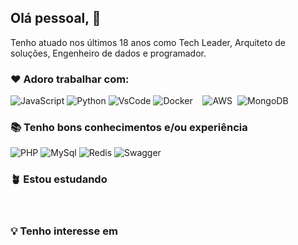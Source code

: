 ## Olá pessoal, :wave:

Tenho atuado nos últimos 18 anos como Tech Leader, Arquiteto de soluções, Engenheiro de dados e programador.

### :heart: Adoro trabalhar com:

<div display="flex">
  <img src="https://img.shields.io/badge/JavaScript-323330?style=for-the-badge&logo=javascript&logoColor=F7DF1E" alt="JavaScript"/>
  <img src="https://img.shields.io/badge/Python-FFD43B?style=for-the-badge&logo=python&logoColor=blue" alt="Python"/>
  <img src="https://img.shields.io/badge/VSCode-0078D4?style=for-the-badge&logo=visual%20studio%20code&logoColor=white" alt="VsCode"/>
  <img src="https://img.shields.io/badge/Docker-2CA5E0?style=for-the-badge&logo=docker&logoColor=white" alt="Docker"/>
  <img src="https://img.shields.io/badge/mac%20os-000000?style=for-the-badge&logo=apple&logoColor=white" alt=""/>
  <img src="https://img.shields.io/badge/Node.js-339933?style=for-the-badge&logo=nodedotjs&logoColor=white" alt=""/>
  <img src="https://img.shields.io/badge/Vue.js-35495E?style=for-the-badge&logo=vuedotjs&logoColor=4FC08D" alt=""/>
  <img src="https://img.shields.io/badge/Amazon_AWS-FF9900?style=for-the-badge&logo=amazonaws&logoColor=white" alt="AWS"/>
  <img src="https://img.shields.io/badge/Apache_Spark-FFFFFF?style=for-the-badge&logo=apachespark&logoColor=#E35A16" alt=""/>
  <img src="https://img.shields.io/badge/MongoDB-4EA94B?style=for-the-badge&logo=mongodb&logoColor=white" alt="MongoDB"/>  
</div>



### :books: Tenho bons conhecimentos e/ou experiência

<div display="flex">
  <img src="https://img.shields.io/badge/PHP-777BB4?style=for-the-badge&logo=php&logoColor=white" alt="PHP"/>
  <img src="https://img.shields.io/badge/MySQL-005C84?style=for-the-badge&logo=mysql&logoColor=white" alt="MySql"/>
  <img src="https://img.shields.io/badge/redis-%23DD0031.svg?&style=for-the-badge&logo=redis&logoColor=white" alt="Redis"/>
  <img src="https://img.shields.io/badge/Swagger-85EA2D?style=for-the-badge&logo=Swagger&logoColor=white" alt="Swagger"/>
  <img src="https://img.shields.io/badge/Wordpress-21759B?style=for-the-badge&logo=wordpress&logoColor=white" alt=""/>
  <img src="https://img.shields.io/badge/Digital_Ocean-0080FF?style=for-the-badge&logo=DigitalOcean&logoColor=white" alt=""/>
  <img src="https://img.shields.io/badge/rabbitmq-%23FF6600.svg?&style=for-the-badge&logo=rabbitmq&logoColor=white" alt=""/>
  <img src="https://img.shields.io/badge/Apache_Kafka-231F20?style=for-the-badge&logo=apache-kafka&logoColor=white" alt=""/>
  <img src="https://img.shields.io/badge/GraphQl-E10098?style=for-the-badge&logo=graphql&logoColor=white" alt=""/>
  <img src="https://img.shields.io/badge/JWT-000000?style=for-the-badge&logo=JSON%20web%20tokens&logoColor=white" alt=""/>
  
  
  
  <img src="https://img.shields.io/badge/PowerBI-F2C811?style=for-the-badge&logo=Power%20BI&logoColor=white" alt=""/>
  <img src="https://img.shields.io/badge/Nginx-009639?style=for-the-badge&logo=nginx&logoColor=white" alt=""/>
  <img src="https://img.shields.io/badge/Visual_Studio-5C2D91?style=for-the-badge&logo=visual%20studio&logoColor=white" alt=""/>
  <img src="https://img.shields.io/badge/C%23-239120?style=for-the-badge&logo=c-sharp&logoColor=white" alt=""/>
  <img src="https://img.shields.io/badge/Pandas-2C2D72?style=for-the-badge&logo=pandas&logoColor=white" alt=""/>
  <img src="https://img.shields.io/badge/Linux-FCC624?style=for-the-badge&logo=linux&logoColor=black" alt=""/>
</div>



### :potted_plant:  Estou estudando

<div display="flex">
  <img src="https://img.shields.io/badge/Cypress-17202C?style=for-the-badge&logo=cypress&logoColor=white" alt=""/>
  <img src="https://img.shields.io/badge/firebase-ffca28?style=for-the-badge&logo=firebase&logoColor=black" alt=""/>
  <img src="https://img.shields.io/badge/Expo-1B1F23?style=for-the-badge&logo=expo&logoColor=white" alt=""/>
  <img src="https://img.shields.io/badge/React-20232A?style=for-the-badge&logo=react&logoColor=61DAFB" alt=""/>
</div>



### :bulb: Tenho interesse em

<div display="flex">
  <img src="https://img.shields.io/badge/kubernetes-326ce5.svg?&style=for-the-badge&logo=kubernetes&logoColor=white****" alt=""/>
  <img src="" alt=""/>
  <img src="" alt=""/>
</div>


